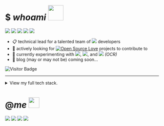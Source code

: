 # $ _whoami_ <img src="https://mariajandersen.com/wp-content/uploads/2019/03/gladkunde_gif.gif" width="50">

<a href="#"><img src="https://img.shields.io/badge/Full%20Stack-Developer-white?style=flat-square"></a>
<a href="#"><img src="https://img.shields.io/badge/DevOps-Engineer-white?style=flat-square"></a>
<a href="#"><img src="https://img.shields.io/badge/Cloud%20Systems-Architect-white?style=flat-square"></a>
<a href="#"><img src="https://img.shields.io/badge/Open%20Source-Advocate-white?style=flat-square"></a>
<a href="#"><img src="https://img.shields.io/badge/Clean%20Code-Fanatic-white?style=flat-square"></a>

- :clipboard: technical lead for a talented team of <a href="#"><img src="https://img.shields.io/badge/-.NET-5C2D91?style=flat-square&logo=.net&logoColor=white"/></a> developers
- :telescope: actively looking for [![Open Source Love](https://badges.frapsoft.com/os/v3/open-source.svg?v=103)](https://github.com/ellerbrock/open-source-badges/) projects to contribute to
- :seedling: currently experimenting with <a href="https://nextjs.org/" target="_blank"><img src="https://img.shields.io/badge/-Next.js-black?style=flat-square&logo=next.js&logoColor=white"/></a>, <a href="https://aws.amazon.com/" targer="_blank"><img src="https://img.shields.io/badge/-Amazon%20AWS-232F3E?style=flat-square&logo=amazon-aws"/></a>, and <a href="https://www.tensorflow.org/" target="_blank"><img src="https://img.shields.io/badge/-TensorFlow-FF6F00?style=flat-square&logo=tensorflow&logoColor=white"/></a> _(OCR)_
- :speech_balloon: blog (may or may not be) coming soon...

![Visitor Badge](https://visitor-badge.laobi.icu/badge?page_id=brignano.brignano)

---

<details>
  <summary>View my full tech stack.</summary>
  <br/>
 <table>
  <tr>
   <td>syntax</td>
   <td>
    <a href="#"><img src="https://img.shields.io/badge/-JavaScript-F7DF1E?style=flat-square&logo=javascript&logoColor=black"/></a>
    <a href="#"><img src="https://img.shields.io/badge/-TypeScript-007ACC?style=flat-square&logo=typescript"/></a>
    <a href="#"><img src="https://img.shields.io/badge/-Python-3776AB?style=flat-square&logo=Python&logoColor=white"/>
    <a href="#"><img src="https://img.shields.io/badge/-C%20Sharp-00599C?style=flat-square&logo=c%20sharp"/></a>
    <a href="#"><img src="https://img.shields.io/badge/-.NET-5C2D91?style=flat-square&logo=.net"/></a>
    <a href="#"><img src="https://img.shields.io/badge/-Java-007396?style=flat-square&logo=java&logoColor=white"/></a>
    <a href="#"><img src="https://img.shields.io/badge/-HTML5-E34F26?style=flat-square&logo=html5&logoColor=white"/></a>
    <a href="#"><img src="https://img.shields.io/badge/-CSS3-1572B6?style=flat-square&logo=css3"/></a>
    <a href="#"><img src="https://img.shields.io/badge/-Sass-CC6699?style=flat-square&logo=sass&logoColor=white"/></a>
    <a href="#"><img src="https://img.shields.io/badge/-Markdown-black?style=flat-square&logo=markdown&logoColor=white"/></a>
  </td>
  </tr>
  <tr>
     <td>frontend</td>
      <td>
       <a href="#"><img src="https://img.shields.io/badge/-React-61DAFB?style=flat-square&logo=react&logoColor=black"/></a>
       <a href="#"><img src="https://img.shields.io/badge/-Angular-DD0031?style=flat-square&logo=Angular"/></a>
       <a href="#"><img src="https://img.shields.io/badge/-Bootstrap-563D7C?style=flat-square&logo=bootstrap"/></a>
       <a href="#"><img src="https://img.shields.io/badge/-Node.js-339933?style=flat-square&logo=Node.js&logoColor=white"/></a>
       <a href="#"><img src="https://img.shields.io/badge/-Vue.js-4FC08D?style=flat-square&logo=vue.js&logoColor=white"/></a>
       <a href="#"><img src="https://img.shields.io/badge/-jQuery-0769AD?style=flat-square&logo=jquery&logoColor=white"/></a>
     </td>
  </tr>
  <tr>
     <td>backend</td>
      <td>
       <a href="#"><img src="https://img.shields.io/badge/-Django-092E20?style=flat-square&logo=django&logoColor=white"/></a>
       <a href="#"><img src="https://img.shields.io/badge/-Flask-black?style=flat-square&logo=flask&logoColor=white"/></a>
       <a href="#"><img src="https://img.shields.io/badge/-Spring-6DB33F?style=flat-square&logo=spring&logoColor=white"/></a>
       <a href="#"><img src="https://img.shields.io/badge/-Ruby%20On%20Rails-CC0000?style=flat-square&logo=ruby-on-rails&logoColor=white"/></a>
</td>
  </tr>
  <tr>
     <td>database</td>
      <td>
       <a href="#"><img src="https://img.shields.io/badge/-MongoDB-47A248?style=flat-square&logo=mongodb&logoColor=white"/></a>
       <a href="#"><img src="https://img.shields.io/badge/-MySQL-4479A1?style=flat-square&logo=mysql&logoColor=white"/></a>
       <a href="#"><img src="https://img.shields.io/badge/-Microsoft%20SQL%20Server-CC2927?style=flat-square&logo=microsoft-sql-server&logoColor=white"/></a>
       <a href="#"><img src="https://img.shields.io/badge/-Oracle-F80000?style=flat-square&logo=oracle&logoColor=white"/></a>
     </td>
  </tr>
  <tr>
     <td>server</td>
      <td>
       <a href="#"><img src="https://img.shields.io/badge/-Digital%20Ocean-darkblue?style=flat-square&logo=digitalocean"/></a>
       <a href="#"><img src="https://img.shields.io/badge/-Amazon%20AWS-232F3E?style=flat-square&logo=amazon-aws"/></a>
       <a href="#"><img src="https://img.shields.io/badge/-Google%20Cloud-4285F4?style=flat-square&logo=google-cloud&logoColor=white"/></a>
       <a href="#"><img src="https://img.shields.io/badge/-Red%20Hat%20Open%20Shift-EE0000?style=flat-square&logo=Red-Hat-Open-Shift"/></a>
       <a href="#"><img src="https://img.shields.io/badge/-Firebase-FFCA28?style=flat-square&logo=firebase&logoColor=black"/></a>
       <a href="#"><img src="https://img.shields.io/badge/-nginx-269539?style=flat-square&logo=nginx&logoColor=white"/></a>
       <a href="#"><img src="https://img.shields.io/badge/-Apache-D22128?style=flat-square&logo=apache&logoColor=white"/></a>
     </td>
  </tr>
  <tr>
     <td>devops</td>
      <td>
       <a href="#"><img src="https://img.shields.io/badge/-Git-F05032?style=flat-square&logo=git&logoColor=white"/></a>
       <a href="#"><img src="https://img.shields.io/badge/-GitHub-181717?style=flat-square&logo=github&logoColor=white"/></a>
       <a href="#"><img src="https://img.shields.io/badge/-GitLab-FCA121?style=flat-square&logo=gitlab&logoColor=white"/></a>
       <a href="#"><img src="https://img.shields.io/badge/-Jenkins-D24939?style=flat-square&logo=jenkins&logoColor=white"/></a>
       <a href="#"><img src="https://img.shields.io/badge/-SonarQube-4E9BCD?style=flat-square&logo=sonarqube&logoColor=white"/></a>
       <a href="#"><img src="https://img.shields.io/badge/-Subversion-809CC9?style=flat-square&logo=subversion&logoColor=white"/></a>
       <a href="#"><img src="https://img.shields.io/badge/-Azure%20DevOps-0078D7?style=flat-square&logo=azure-devops&logoColor=white"/></a>
       <a href="#"><img src="https://img.shields.io/badge/-Amazon%20AWS-232F3E?style=flat-square&logo=amazon-aws"/></a>
      </td>
  </tr>
  <tr>
     <td>system</td>
      <td>
       <a href="#"><img src="https://img.shields.io/badge/-MacOS-999?style=flat-square&logo=apple&logoColor=white"/></a>
       <a href="#"><img src="https://img.shields.io/badge/-Windows-0078D6?style=flat-square&logo=windows&logoColor=white"/></a>
       <a href="#"><img src="https://img.shields.io/badge/-Ubuntu-E95420?style=flat-square&logo=ubuntu&logoColor=white"/></a>
       <a href="#"><img src="https://img.shields.io/badge/-Debian-A81D33?style=flat-square&logo=debian&logoColor=white"/></a>
       <a href="#"><img src="https://img.shields.io/badge/-Raspberry%20Pi-C51A4A?style=flat-square&logo=Raspberry-Pi"/></a>
       <a href="#"><img src="https://img.shields.io/badge/-iPhone-black?style=flat-square&logo=ios&logoColor=white"/></a>
       <a href="#"><img src="https://img.shields.io/badge/-Android-3DDC84?style=flat-square&logo=android&logoColor=white"/></a>
     </td>
  </tr>
  <tr>
     <td>tool</td>
      <td>
       <a href="#"><img src="https://img.shields.io/badge/-Docker-2496ED?style=flat-square&logo=docker&logoColor=white"/></a>
       <a href="#"><img src="https://img.shields.io/badge/-Visual%20Studio%20Code-4E9BCD?style=flat-square&logo=visual-studio-code&logoColor=white"/></a>
       <a href="#"><img src="https://img.shields.io/badge/-Visual%20Studio-5C2D91?style=flat-square&logo=visual-studio&logoColor=white"/></a>
       <a href="#"><img src="https://img.shields.io/badge/-SonarLint-CC2026?style=flat-square&logo=sonarlint&logoColor=white"/></a>
       <a href="#"><img src="https://img.shields.io/badge/-WebStorm-black?style=flat-square&logo=webstorm&logoColor=white"/></a>
       <a href="#"><img src="https://img.shields.io/badge/-IntelliJ%20IDEA-black?style=flat-square&logo=intellij-idea&logoColor=white"/></a>
       <a href="#"><img src="https://img.shields.io/badge/-PyCharm-black?style=flat-square&logo=pycharm&logoColor=white"/></a>
       <a href="#"><img src="https://img.shields.io/badge/-Eclipse%20IDE-2C2255?style=flat-square&logo=eclipse-ide&logoColor=white"/></a>
       <a href="#"><img src="https://img.shields.io/badge/-Atom-66595C?style=flat-square&logo=atom&logoColor=white"/></a>
       <a href="#"><img src="https://img.shields.io/badge/-Jupyter-F37626?style=flat-square&logo=jupyter&logoColor=white"/></a>
       <a href="#"><img src="https://img.shields.io/badge/-Postman-FF6C37?style=flat-square&logo=postman&logoColor=white"/></a>
       <a href="#"><img src="https://img.shields.io/badge/-Apache%20Maven-C71A36?style=flat-square&logo=apache-maven&logoColor=white"/></a>
       <a href="#"><img src="https://img.shields.io/badge/-Gradle-02303A?style=flat-square&logo=gradle&logoColor=white"/></a>
       <a href="#"><img src="https://img.shields.io/badge/-Dynatrace-1496FF?style=flat-square&logo=dynatrace&logoColor=white"/></a>
       <a href="#"><img src="https://img.shields.io/badge/-Lighthouse-F44B21?style=flat-square&logo=lighthouse&logoColor=white"/></a>
       <a href="#"><img src="https://img.shields.io/badge/-Powershell-5391FE?style=flat-square&logo=powershell&logoColor=white"/></a>
       <a href="#"><img src="https://img.shields.io/badge/-Vagrant-1563FF?style=flat-square&logo=vagrant&logoColor=white"/></a>
       <a href="#"><img src="https://img.shields.io/badge/-Homebrew-FBB040?style=flat-square&logo=homebrew&logoColor=black"/></a>
       <a href="#"><img src="https://img.shields.io/badge/-Swagger-85EA2D?style=flat-square&logo=swagger&logoColor=black"/></a>
       <a href="#"><img src="https://img.shields.io/badge/-JSON-black?style=flat-square&logo=json&logoColor=white"/></a>
       <a href="#"><img src="https://img.shields.io/badge/-NuGet-004880?style=flat-square&logo=nuget&logoColor=white"/></a>
       <a href="#"><img src="https://img.shields.io/badge/-npm-CB3837?style=flat-square&logo=npm&logoColor=white"/></a>
     </td>
  </tr>
 </table>
</details>

# @_me_ <img src="https://infoodmarketing.com/wp-content/uploads/2017/02/InboxSmall3.gif" width="35"></img>

<a href="https://linkedin.com/in/brignano" alt="Linkedin Badge"><img src="https://img.shields.io/badge/-brignano-white?style=flat-square&logo=Linkedin&logoColor=grey&link=https://linkedin.com/in/brignano"/></a> 
<a href="https://twitter.com/brignano_" alt="Twitter Badge"><img src="https://img.shields.io/badge/-@brignano__-white?style=flat-square&logo=twitter&logoColor=grey&link=https://twitter.com/brignano_"/></a> 
<a href="mailto:anthonybrignano@gmail.com" alt="Gmail Badge"><img src="https://img.shields.io/badge/-anthonybrignano@gmail.com-white?style=flat-square&logo=Gmail&logoColor=grey&link=mailto:anthonybrignano@gmail.com)"/></a>
<a href="https://brignano.io" alt="Website Badge"><img src="https://img.shields.io/badge/-https://brignano.io-white?style=flat-square&logo=Google-Chrome&logoColor=grey&link=mailto:brignano.io)"/></a>

